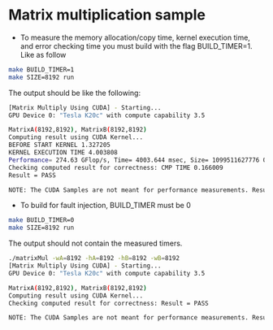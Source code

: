 # Matrix multiplication sample

* To measure the memory allocation/copy time, kernel execution time, and error checking time you must build with the flag BUILD_TIMER=1. Like as follow

```bash
make BUILD_TIMER=1
make SIZE=8192 run
```

The output should be like the following:

```bash
[Matrix Multiply Using CUDA] - Starting...
GPU Device 0: "Tesla K20c" with compute capability 3.5

MatrixA(8192,8192), MatrixB(8192,8192)
Computing result using CUDA Kernel...
BEFORE START KERNEL 1.327205
KERNEL EXECUTION TIME 4.003808
Performance= 274.63 GFlop/s, Time= 4003.644 msec, Size= 1099511627776 Ops, WorkgroupSize= 1024 threads/block
Checking computed result for correctness: CMP TIME 0.166009
Result = PASS

NOTE: The CUDA Samples are not meant for performance measurements. Results may vary when GPU Boost is enabled.

```

* To build for fault injection, BUILD_TIMER must be 0

```bash
make BUILD_TIMER=0
make SIZE=8192 run
```

The output should not contain the measured timers.

```bash
./matrixMul -wA=8192 -hA=8192 -hB=8192 -wB=8192
[Matrix Multiply Using CUDA] - Starting...
GPU Device 0: "Tesla K20c" with compute capability 3.5

MatrixA(8192,8192), MatrixB(8192,8192)
Computing result using CUDA Kernel...
Checking computed result for correctness: Result = PASS

NOTE: The CUDA Samples are not meant for performance measurements. Results may vary when GPU Boost is enabled.
```
